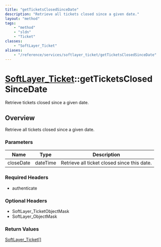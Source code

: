 ```yaml
---
title: "getTicketsClosedSinceDate"
description: "Retrieve all tickets closed since a given date."
layout: "method"
tags:
    - "method"
    - "sldn"
    - "Ticket"
classes:
    - "SoftLayer_Ticket"
aliases:
    - "/reference/services/softlayer_ticket/getTicketsClosedSinceDate"
---
```

# [SoftLayer_Ticket](/reference/services/SoftLayer_Ticket)::getTicketsClosedSinceDate

Retrieve tickets closed since a given date. 


## Overview 
Retrieve all tickets closed since a given date. 

### Parameters 
|Name | Type | Description |
| --- | --- | --- |
|closeDate| dateTime| Retrieve all ticket closed since this date.|


### Required Headers
* authenticate

### Optional Headers
* SoftLayer_TicketObjectMask
* SoftLayer_ObjectMask

### Return Values
<a href='/reference/datatypes/SoftLayer_Ticket'>SoftLayer_Ticket[] </a>

